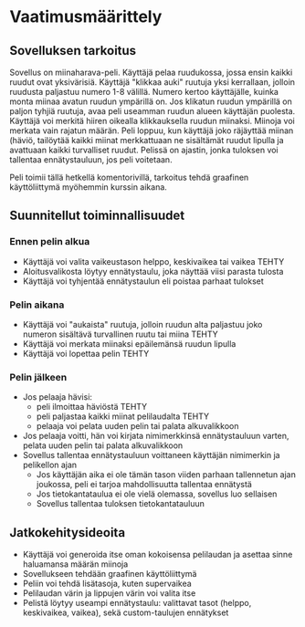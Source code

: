 # Vaatimusmäärittely

## Sovelluksen tarkoitus

Sovellus on miinaharava-peli. Käyttäjä pelaa ruudukossa, jossa ensin kaikki ruudut ovat yksivärisiä. Käyttäjä "klikkaa auki" 
ruutuja yksi kerrallaan, jolloin ruudusta paljastuu numero 1-8 välillä. Numero kertoo käyttäjälle, kuinka monta miinaa avatun ruudun ympärillä on. Jos klikatun
ruudun ympärillä on paljon tyhjiä ruutuja, avaa peli useamman ruudun alueen käyttäjän puolesta. Käyttäjä voi merkitä hiiren oikealla klikkauksella ruudun miinaksi.
Miinoja voi merkata vain rajatun määrän. Peli loppuu, kun käyttäjä joko räjäyttää miinan (häviö, tailöytää kaikki miinat merkkattuaan ne sisältämät ruudut
lipulla ja avattuaan kaikki turvalliset ruudut. Pelissä on ajastin, jonka tuloksen voi tallentaa ennätystauluun, jos peli voitetaan.

Peli toimii tällä hetkellä komentorivillä, tarkoitus tehdä graafinen käyttöliittymä myöhemmin kurssin aikana.

## Suunnitellut toiminnallisuudet

### Ennen pelin alkua
- Käyttäjä voi valita vaikeustason helppo, keskivaikea tai vaikea TEHTY
- Aloitusvalikosta löytyy ennätystaulu, joka näyttää viisi parasta tulosta
- Käyttäjä voi tyhjentää ennätystaulun eli poistaa parhaat tulokset 

### Pelin aikana
- Käyttäjä voi "aukaista" ruutuja, jolloin ruudun alta paljastuu joko numeron sisältävä turvallinen ruutu tai miina TEHTY
- Käyttäjä voi merkata miinaksi epäilemänsä ruudun lipulla 
- Käyttäjä voi lopettaa pelin TEHTY

### Pelin jälkeen
- Jos pelaaja hävisi:
  -  peli ilmoittaa häviöstä TEHTY
  -  peli paljastaa kaikki miinat pelilaudalta TEHTY
  -  pelaaja voi pelata uuden pelin tai palata alkuvalikkoon 
- Jos pelaaja voitti, hän voi kirjata nimimerkkinsä ennätystauluun varten, pelata uuden pelin tai palata alkuvalikkoon
- Sovellus tallentaa ennätystauluun voittaneen käyttäjän nimimerkin ja pelikellon ajan
  - Jos käyttäjän aika ei ole tämän tason viiden parhaan tallennetun ajan joukossa, peli ei tarjoa mahdollisuutta tallentaa ennätystä
  - Jos tietokantataulua ei ole vielä olemassa, sovellus luo sellaisen
  - Sovellus tallentaa tuloksen tietokantatauluun

## Jatkokehitysideoita
- Käyttäjä voi generoida itse oman kokoisensa pelilaudan ja asettaa sinne haluamansa määrän miinoja
- Sovellukseen tehdään graafinen käyttöliittymä
- Peliin voi tehdä lisätasoja, kuten supervaikea
- Pelilaudan värin ja lippujen värin voi valita itse
- Pelistä löytyy useampi ennätystaulu: valittavat tasot (helppo, keskivaikea, vaikea), sekä custom-taulujen ennätykset
